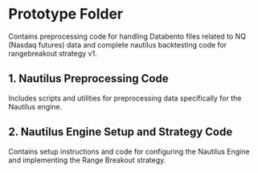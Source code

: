 # Prototype Folder
Contains preprocessing code for handling Databento files related to NQ (Nasdaq futures) data and complete nautilus backtesting code for rangebreakout strategy v1.

## 1. Nautilus Preprocessing Code
Includes scripts and utilities for preprocessing data specifically for the Nautilus engine.

## 2. Nautilus Engine Setup and Strategy Code
Contains setup instructions and code for configuring the Nautilus Engine and implementing the Range Breakout strategy.
